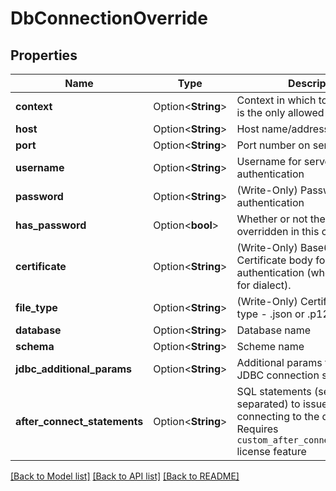 # DbConnectionOverride

## Properties

Name | Type | Description | Notes
------------ | ------------- | ------------- | -------------
**context** | Option<**String**> | Context in which to override (`pdt` is the only allowed value) | [optional]
**host** | Option<**String**> | Host name/address of server | [optional]
**port** | Option<**String**> | Port number on server | [optional]
**username** | Option<**String**> | Username for server authentication | [optional]
**password** | Option<**String**> | (Write-Only) Password for server authentication | [optional]
**has_password** | Option<**bool**> | Whether or not the password is overridden in this context | [optional][readonly]
**certificate** | Option<**String**> | (Write-Only) Base64 encoded Certificate body for server authentication (when appropriate for dialect). | [optional]
**file_type** | Option<**String**> | (Write-Only) Certificate keyfile type - .json or .p12 | [optional]
**database** | Option<**String**> | Database name | [optional]
**schema** | Option<**String**> | Scheme name | [optional]
**jdbc_additional_params** | Option<**String**> | Additional params to add to JDBC connection string | [optional]
**after_connect_statements** | Option<**String**> | SQL statements (semicolon separated) to issue after connecting to the database. Requires `custom_after_connect_statements` license feature | [optional]

[[Back to Model list]](../README.md#documentation-for-models) [[Back to API list]](../README.md#documentation-for-api-endpoints) [[Back to README]](../README.md)


